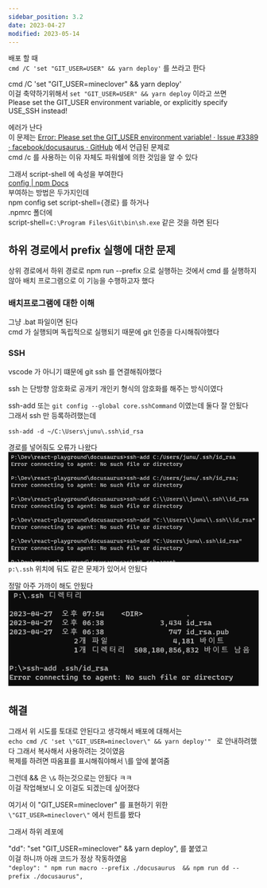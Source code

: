 ```yaml
---
sidebar_position: 3.2
date: 2023-04-27
modified: 2023-05-14
---
```


배포 할 때  
`cmd /C 'set "GIT_USER=USER" && yarn deploy'` 를 쓰라고 한다

cmd /C 'set "GIT_USER=mineclover" && yarn deploy'  
이걸 축약하기위해서 `set "GIT_USER=USER" && yarn deploy` 이라고 쓰면  
Please set the GIT_USER environment variable, or explicitly specify USE_SSH instead!

에러가 난다  
이 문제는 [Error: Please set the GIT_USER environment variable! · Issue #3389 · facebook/docusaurus · GitHub](https://github.com/facebook/docusaurus/issues/3389) 에서 언급된 문제로  
cmd /c 를 사용하는 이유 자체도 파워쉘에 의한 것임을 알 수 있다

그래서 script-shell 에 속성을 부여한다  
[config | npm Docs](https://docs.npmjs.com/cli/v9/using-npm/config#script-shell)  
부여하는 방법은 두가지인데  
npm config set script-shell={경로} 를 하거나  
.npmrc 폴더에  
script-shell=`C:\Program Files\Git\bin\sh.exe` 같은 것을 하면 된다

## 하위 경로에서 prefix 실행에 대한 문제

상위 경로에서 하위 경로로 npm run --prefix 으로 실행하는 것에서 cmd 를 실행하지 않아 배치 프로그램으로 이 기능을 수행하고자 했다

### 배치프로그램에 대한 이해

그냥 .bat 파일이면 된다  
cmd 가 실행되며 독립적으로 실행되기 때문에 git 인증을 다시해줘야했다

### SSH

vscode 가 아니기 떄문에 git ssh 를 연결해줘야했다

ssh 는 단방향 암호화로 공개키 개인키 형식의 암호화를 해주는 방식이였다

ssh-add 또는 `git config --global core.sshCommand` 이였는데 둘다 잘 안됬다  
그래서 ssh 만 등록하려했는데

```
ssh-add -d ~/C:\Users\junu\.ssh\id_rsa
```

경로를 넣어줘도 오류가 나왔다  
![](file/error-set%20the%20GIT_USER.png)  
`p:\.ssh` 위치에 둬도 같은 문제가 있어서 안됬다

정말 아주 가까이 해도 안됬다  
![](file/error-set%20the%20GIT_USER-1.png)

## 해결

그래서 위 시도를 토대로 안된다고 생각해서 배포에 대해서는  
`echo cmd /C 'set \"GIT_USER=mineclover\" && yarn deploy'" ` 로 안내하려했다 그래서 복사해서 사용하려는 것이였음  
복제를 하려면 따옴표를 표시해줘야해서 \를 앞에 붙여줌

그런데 && 은 `\&` 하는것으로는 안됬다 ㅋㅋ  
이걸 작업해보니 오 이걸도 되겠는데 싶어졌다

여기서 이 "GIT_USER=mineclover" 를 표현하기 위한  
`\"GIT_USER=mineclover\"` 에서 힌트를 봤다

그래서 하위 레포에

"dd": "set \"GIT_USER=mineclover\" && yarn deploy", 를 붙였고  
이걸 하니까 아래 코드가 정상 작동하였음  
`"deploy": " npm run macro --prefix ./docusaurus  && npm run dd --prefix ./docusaurus",`
